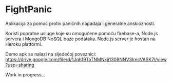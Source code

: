 # FightPanic

Aplikacija za pomoć protiv paničnih napadaja i generalne anskioznosti. 

Koristi popratne usluge koje su omogućene pomoću firebase-a, Node.js servera i MongoDB NoSQL baze podataka.
Node.js server je hostan na Heroku platformi.

Demo apk se nalazi na sljedećoj poveznici: https://drive.google.com/file/d/1Jqh19TaTNMNkjj1308NNV3IrecVASK7l/view?usp=sharing

Work in progress...
